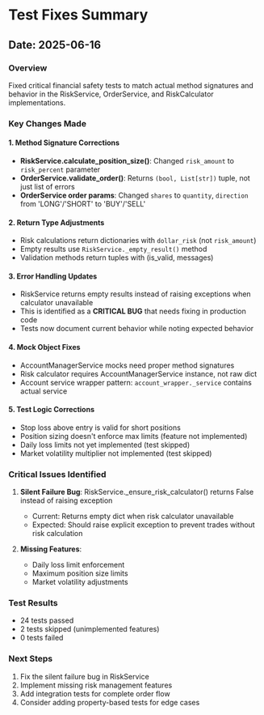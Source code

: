 # Test Fixes Summary

## Date: 2025-06-16

### Overview
Fixed critical financial safety tests to match actual method signatures and behavior in the RiskService, OrderService, and RiskCalculator implementations.

### Key Changes Made

#### 1. Method Signature Corrections
- **RiskService.calculate_position_size()**: Changed `risk_amount` to `risk_percent` parameter
- **OrderService.validate_order()**: Returns `(bool, List[str])` tuple, not just list of errors
- **OrderService order params**: Changed `shares` to `quantity`, `direction` from 'LONG'/'SHORT' to 'BUY'/'SELL'

#### 2. Return Type Adjustments
- Risk calculations return dictionaries with `dollar_risk` (not `risk_amount`)
- Empty results use `RiskService._empty_result()` method
- Validation methods return tuples with (is_valid, messages)

#### 3. Error Handling Updates
- RiskService returns empty results instead of raising exceptions when calculator unavailable
- This is identified as a **CRITICAL BUG** that needs fixing in production code
- Tests now document current behavior while noting expected behavior

#### 4. Mock Object Fixes
- AccountManagerService mocks need proper method signatures
- Risk calculator requires AccountManagerService instance, not raw dict
- Account service wrapper pattern: `account_wrapper._service` contains actual service

#### 5. Test Logic Corrections
- Stop loss above entry is valid for short positions
- Position sizing doesn't enforce max limits (feature not implemented)
- Daily loss limits not yet implemented (test skipped)
- Market volatility multiplier not implemented (test skipped)

### Critical Issues Identified

1. **Silent Failure Bug**: RiskService._ensure_risk_calculator() returns False instead of raising exception
   - Current: Returns empty dict when risk calculator unavailable
   - Expected: Should raise explicit exception to prevent trades without risk calculation

2. **Missing Features**:
   - Daily loss limit enforcement
   - Maximum position size limits
   - Market volatility adjustments

### Test Results
- 24 tests passed
- 2 tests skipped (unimplemented features)
- 0 tests failed

### Next Steps
1. Fix the silent failure bug in RiskService
2. Implement missing risk management features
3. Add integration tests for complete order flow
4. Consider adding property-based tests for edge cases